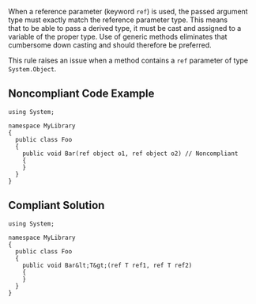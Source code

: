 
When a reference parameter (keyword `ref`) is used, the passed argument type must exactly match the reference parameter type. This means<br>that to be able to pass a derived type, it must be cast and assigned to a variable of the proper type. Use of generic methods eliminates that<br>cumbersome down casting and should therefore be preferred.

This rule raises an issue when a method contains a `ref` parameter of type `System.Object`.

## Noncompliant Code Example


    using System;
    
    namespace MyLibrary
    {
      public class Foo
      {
        public void Bar(ref object o1, ref object o2) // Noncompliant
        {
        }
      }
    }


## Compliant Solution


    using System;
    
    namespace MyLibrary
    {
      public class Foo
      {
        public void Bar&lt;T&gt;(ref T ref1, ref T ref2)
        {
        }
      }
    }

